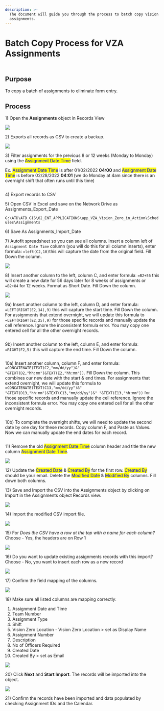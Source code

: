 ```yaml
---
description: >-
  The document will guide you through the process to batch copy Vision Zero
  assignments.
---
```


# Batch Copy Process for VZA Assignments

\
Purpose&#x20;
-------------

To copy a batch of assignments to eliminate form entry.

## Process

1\) Open the **Assignments** object in Records View

![](<../../.gitbook/assets/image (185).png>)

2\) Exports all records as CSV to create a backup.

![](<../../.gitbook/assets/image (181).png>)

3\) Filter assignments for the previous 8 or 12 weeks (Monday to Monday) using the <mark style="color:blue;">Assignment Date Time</mark> field.

Ex. <mark style="color:blue;">Assignment Date Time</mark> is after 01/02/2022 **04:00** and <mark style="color:blue;">Assignment Date Time</mark> is before 02/28/2022 **04:01** (we do Monday at 4am since there is an overnight shift that often runs until this time)

<figure><img src="../.gitbook/assets/image (2).png" alt=""><figcaption></figcaption></figure>

4\) Export records to CSV

5\) Open CSV in Excel and save on the Network Drive as Assignments\_Export\_Date

`G:\ATD\ATD_GIS\02_ENT_APPLICATIONS\app_VZA_Vision_Zero_in_Action\Schedules\Assignments`

6\) Save As Assignments\_Import\_Date

7\) Autofit spreadsheet so you can see all columns. Insert a column left of `Assignment Date Time` column (you will do this for all column inserts), enter formula: `=left(C2,10)`this will capture the date from the original field. Fill Down the column.&#x20;

![](<../../.gitbook/assets/image (189).png>)

8\) Insert another column to the left, column C, and enter formula: `=B2+56` this will create a new date for 56 days later for 8 weeks of assignments or `=B2+84` for 12 weeks. Format as Short Date. Fill Down the column.

![](<../.gitbook/assets/image (8) (1).png>)

9a) Insert another column to the left, column D, and enter formula: `=LEFT(RIGHT(E2,14),9)` this will capture the start time. Fill Down the column. For assignments that extend overnight, we will update this formula to `=LEFT(RIGHT(E2,25),9)` for those specific records and manually update the cell reference. Ignore the inconsistent formula error. You may copy one entered cell for all the other overnight records.

<figure><img src="../.gitbook/assets/image (1).png" alt=""><figcaption></figcaption></figure>

9b) Insert another column to the left, column E, and enter formula: `=RIGHT(F2,5)` this will capture the end time. Fill Down the column.

<figure><img src="../.gitbook/assets/image (6).png" alt=""><figcaption></figcaption></figure>

10a) Insert another column, column F, and enter formula: `=CONCATENATE(TEXT(C2,"mm/dd/yy")&" "&TEXT(D2,"hh:mm")&TEXT(E2,"hh:mm"))`. Fill Down the column. This combines our new date with the start & end times. For assignments that extend overnight, we will update this formula to `=CONCATENATE(TEXT(C13,"mm/dd/yy")&" "&TEXT(D13,"hh:mm")&TEXT(C13,"mm/dd/yy")&" "&TEXT(E13,"hh:mm"))` for those specific records and manually update the cell reference. Ignore the inconsistent formula error. You may copy one entered cell for all the other overnight records.

<figure><img src="../.gitbook/assets/image (12).png" alt=""><figcaption></figcaption></figure>

10b) To complete the overnight shifts, we will need to update the second date by one day for these records. Copy column F, and Paste as Values. Now we can manually update the end dates for each record.

<figure><img src="../.gitbook/assets/image (13).png" alt=""><figcaption></figcaption></figure>



11\) Remove the old <mark style="color:blue;">Assignment Date Time</mark> column header and title the new column <mark style="color:blue;">Assignment Date Time</mark>.

![](<../.gitbook/assets/image (7) (1) (1).png>)

12\) Update the <mark style="color:blue;">Created Date</mark> & <mark style="color:blue;">Created By</mark> for the first row. <mark style="color:blue;">Created By</mark> should be your email. Delete the <mark style="color:blue;">Modified Date</mark> & <mark style="color:blue;">Modified By</mark> columns. Fill down both columns.

13\) Save and Import the CSV  into the Assignments object by clicking on Import in the Assignments object Records view.&#x20;

![](<../../.gitbook/assets/image (183).png>)

14\) Import the modified CSV import file.

![](<../../.gitbook/assets/image (190).png>)

15\) For _Does the CSV have a row at the top with a name for each column?_ Choose - Yes, the headers are on Row 1

![](<../../.gitbook/assets/image (184).png>)

16\) Do you want to update existing assignments records with this import? Choose - No, you want to insert each row as a new record

![](<../../.gitbook/assets/image (193).png>)

17\) Confirm the field mapping of the columns.&#x20;

![](<../../.gitbook/assets/image (186).png>)

18\)  Make sure all listed columns are mapping correctly:

1. Assignment Date and Time
2. Team Number
3. Assignment Type
4. Shift
5. Vision Zero Location - Vision Zero Location > set as Display Name
6. Assignment Number
7. Description
8. No of Officers Required
9. Created Date
10. Created By > set as Email

![](<../../.gitbook/assets/image (188).png>)

20\) Click **Next** and **Start Import**. The records will be imported into the object.&#x20;

![](<../../.gitbook/assets/image (180).png>)

21\) Confirm the records have been imported and data populated by checking Assignment IDs and the Calendar.&#x20;

